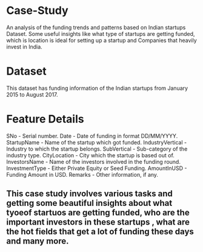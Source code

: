 # Case-Study

An analysis of the funding trends and patterns based on Indian startups Dataset. Some useful insights like what type of startups are getting funded, which is location is ideal for setting up a startup and Companies that heavily invest in India.

# Dataset
This dataset has funding information of the Indian startups from January 2015 to August 2017.

# Feature Details 

SNo - Serial number.
Date - Date of funding in format DD/MM/YYYY.
StartupName - Name of the startup which got funded.
IndustryVertical - Industry to which the startup belongs.
SubVertical - Sub-category of the industry type.
CityLocation - City which the startup is based out of.
InvestorsName - Name of the investors involved in the funding round.
InvestmentType - Either Private Equity or Seed Funding.
AmountInUSD - Funding Amount in USD.
Remarks - Other information, if any.

## This case study involves various tasks and getting some beautiful insights about what tyoeof startuos are getting funded, who are the important investors in these startups , what are the hot fields that get a lot of funding these days and many more.  
